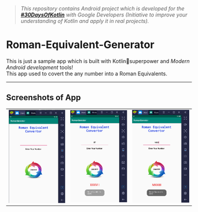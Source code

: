 
> *This repository contains Android project which is developed for the [**#30DaysOfKotlin**](https://twitter.com/hashtag/30daysofkotlin?lang=en) with Google Developers (Initiative to improve your understanding of Kotlin and apply it in real projects).* 

# Roman-Equivalent-Generator


This is just a sample app which is built with Kotlin🦸superpower and *Modern Android development* tools! <br>
This app used to covert the any number into a Roman Equivalents.

---

## Screenshots of App
<table style="width:100%">
  </tr>
  <tr>
    <td><img src="SS1.png"/></td>
    <td><img src="SS2.png"/></td>
    <td><img src="SS3.png"</td>
  </tr>
</table>
